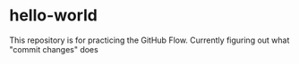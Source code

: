 # hello-world
This repository is for practicing the GitHub Flow.
Currently figuring out what "commit changes" does
